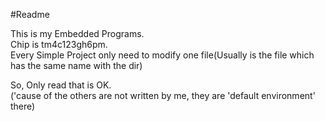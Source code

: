 #Readme

This is my Embedded Programs.   
Chip is tm4c123gh6pm.  
Every Simple Project only need to modify one file(Usually is the file which has the same name with the dir)   
 
So, Only read that is OK.     
('cause of the others are not written by me, they are 'default environment' there) 
